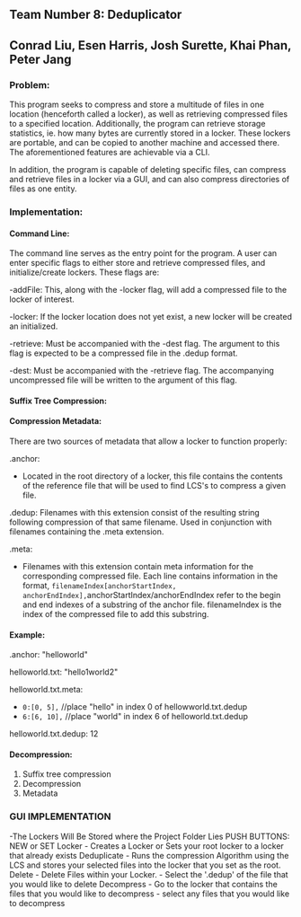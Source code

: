## Team Number 8: Deduplicator
## Conrad Liu, Esen Harris, Josh Surette, Khai Phan, Peter Jang

### Problem:

This program seeks to compress and store a multitude of files in one location (henceforth called a locker), as well as retrieving compressed files to a specified location. Additionally, the program can retrieve storage statistics, ie. how many bytes are currently stored in a locker. These lockers are portable, and can be copied to another machine and accessed there. The aforementioned features are achievable via a CLI.

In addition, the program is capable of deleting specific files, can compress and retrieve files in a locker via a GUI, and can also compress directories of files as one entity.

### Implementation:

#### Command Line:

The command line serves as the entry point for the program. A user can enter specific flags to either store and retrieve compressed files, and initialize/create lockers. These flags are:

-addFile: This, along with the -locker flag, will add a compressed file to the locker of interest.

-locker: If the locker location does not yet exist, a new locker will be created an initialized.

-retrieve: Must be accompanied with the -dest flag. The argument to this flag is expected to be a compressed file in the .dedup format.

-dest: Must be accompanied with the -retrieve flag. The accompanying uncompressed file will be written to the argument of this flag.

#### Suffix Tree Compression:



#### Compression Metadata:

There are two sources of metadata that allow a locker to function properly:

.anchor:
-   Located in the root directory of a locker, this file contains the contents of the reference file that will be used to find LCS's to compress a given file.

.dedup: Filenames with this extension consist of the resulting string following compression of that same filename. Used in conjunction with filenames containing the .meta extension.

.meta:
-   Filenames with this extension contain meta information for the corresponding compressed file. Each line contains information in the format,
`filenameIndex[anchorStartIndex, anchorEndIndex],`anchorStartIndex/anchorEndIndex refer to the begin and end indexes of a substring of the anchor file. filenameIndex is the index of the compressed file to add this substring.

#### Example:
.anchor: "helloworld"

helloworld.txt: "hello1world2"

helloworld.txt.meta:
-   `0:[0, 5],` //place "hello" in index 0 of hellowworld.txt.dedup
-   `6:[6, 10],`	//place "world" in index 6 of helloworld.txt.dedup

helloworld.txt.dedup: 12

#### Decompression:



1) Suffix tree compression
2) Decompression
3) Metadata


### GUI IMPLEMENTATION
-The Lockers Will Be Stored where the Project Folder Lies
PUSH BUTTONS:
            NEW or SET Locker
                - Creates a Locker or Sets your root locker to a locker that already exists
            Deduplicate
                - Runs the compression Algorithm using the LCS and stores your selected files
                  into the locker that you set as the root.
            Delete
                - Delete Files within your Locker.
                   - Select the '.dedup' of the file that you would like to delete
            Decompress
                - Go to the locker that contains the files that you would like to decompress
                    - select any files that you would like to decompress